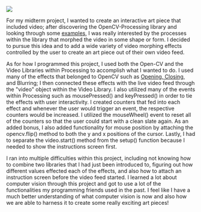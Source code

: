 ![](https://github.com/joshmao/CreativeProgrammingAndElectronics/blob/master/midterm/Deconstruction_final.gif)

For my midterm project, I wanted to create an interactive art piece that included video; after discovering the OpenCV-Processing library and looking through some [examples](https://github.com/atduskgreg/opencv-processing#morphologyoperations), I was really interested by the processes within the library that morphed the video in some shape or form. I decided to pursue this idea and to add a wide variety of video morphing effects controlled by the user to create an art piece out of their own video feed.

As for how I programmed this project, I used both the Open-CV and the Video Libraries within Processing to accomplish what I wanted to do. I used many of the effects that belonged to OpenCV such as [Opening, Closing,](https://docs.opencv.org/trunk/d9/d61/tutorial_py_morphological_ops.html) and Blurring; I then connected these effects with the live video feed through the "video" object within the Video Library. I also utilized many of the events within Processing such as mousePressed() and keyPressed() in order to tie the effects with user interactivity. I created counters that fed into each effect and whenever the user would trigger an event, the respective counters would be increased. I utilized the mouseWheel() event to reset all of the counters so that the user could start with a clean slate again. As an added bonus, I also added functionality for mouse position by attaching the opencv.flip() method to both the y and x positions of the cursor. Lastly, I had to separate the video.start() method from the setup() function because I needed to show the instructions screen first.

I ran into multiple difficulties within this project, including not knowing how to combine two libraries that I had just been introduced to, figuring out how different values effected each of the effects, and also how to attach an instruction screen before the video feed started. I learned a lot about computer vision through this project and got to use a lot of the functionalities my programming friends used in the past. I feel like I have a much better understanding of what computer vision is now and also how we are able to harness it to create some really exciting art pieces!
